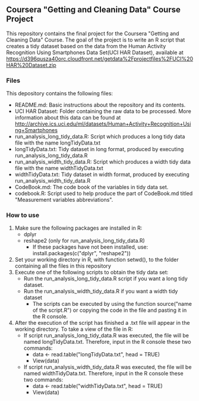 ## Coursera "Getting and Cleaning Data" Course Project
This repository contains the final project for the Coursera "Getting and Cleaning Data" Course. The goal of the project is to write an R script that creates a tidy dataset based on the data from the Human Activity Recognition Using Smartphones Data Set(UCI HAR Dataset), available at https://d396qusza40orc.cloudfront.net/getdata%2Fprojectfiles%2FUCI%20HAR%20Dataset.zip

### Files
This depository contains the following files:
* README.md: Basic instructions about the repository and its contents.
* UCI HAR Dataset: Folder containing the raw data to be processed. More information about this data can be found at http://archive.ics.uci.edu/ml/datasets/Human+Activity+Recognition+Using+Smartphones
* run_analysis_long_tidy_data.R: Script which produces a long tidy data file with the name longTidyData.txt
* longTidyData.txt: Tidy dataset in long format, produced by executing run_analysis_long_tidy_data.R
* run_analysis_width_tidy_data.R: Script which produces a width tidy data file with the name widthTidyData.txt
* widthTidyData.txt: Tidy dataset in width format, produced by executing run_analysis_width_tidy_data.R
* CodeBook.md: The code book of the variables in tidy data set.
* codebook.R: Script used to help produce the part of CodeBook.md titled "Measurement variables abbreviations".

### How to use
1. Make sure the following packages are installed in R:
    * dplyr
    * reshape2 (only for run_analysis_long_tidy_data.R)
      * If these packages have not been installed, use:
   install.packages(c("dplyr", "reshape2"))
2. Set your working directory in R, with function setwd(), to the folder containing all the files in this repository
3. Execute one of the following scripts to obtain the tidy data set:
    * Run the run_analysis_long_tidy_data.R script if you want a long tidy dataset.
    * Run the run_analysis_width_tidy_data.R if you want a width tidy dataset
      * The scripts can be executed by using the function source("name of the script.R") or copying the code in the file and pasting it in the R console.
4. After the execution of the script has finished a .txt file will appear in the working directory. To take a view of the file in R:
    * If script run_analysis_long_tidy_data.R was executed, the file will be named longTidyData.txt. Therefore, input in the R console these two commands:
        * data <- read.table("longTidyData.txt", head = TRUE)
        * View(data)
    * If script run_analysis_width_tidy_data.R was executed, the file will be named widthTidyData.txt. Therefore, input in the R console these two commands:
        * data <- read.table("widthTidyData.txt", head = TRUE)
        * View(data)

